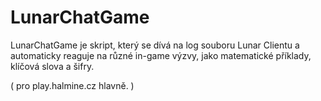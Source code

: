 # LunarChatGame
LunarChatGame je skript, který se dívá na log souboru Lunar Clientu a automaticky reaguje na různé in-game výzvy, jako matematické příklady, klíčová slova a šifry.

( pro play.halmine.cz hlavně. )

